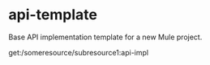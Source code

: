 # api-template
Base API implementation template for a new Mule project.


 get:/someresource/subresource1:api-impl